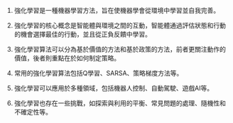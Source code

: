 1. 強化學習是一種機器學習方法，旨在使機器學會從環境中學習並自我完善。

2. 強化學習的核心概念是智能體與環境之間的互動，智能體通過評估狀態和行動的機會選擇最佳的行動，並且從正負反饋中學習。

3. 強化學習算法可以分為基於價值的方法和基於政策的方法，前者更關注動作的價值，後者則重點在於如何制定策略。

4. 常用的強化學習算法包括Q學習、SARSA、策略梯度方法等。

5. 強化學習可以應用於多種領域，包括機器人控制、自動駕駛、遊戲AI等。

6. 強化學習也存在一些挑戰，如探索與利用的平衡、常見問題的處理、隨機性和不確定性等。